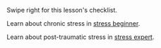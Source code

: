 [Title]: # (What now?)
[Order]: # (4)

Swipe right for this lesson's checklist.

Learn about chronic stress in [stress beginner](umbrella://lesson/stress/0).

Learn about post-traumatic stress in [stress expert](umbrella://lesson/stress/2).
